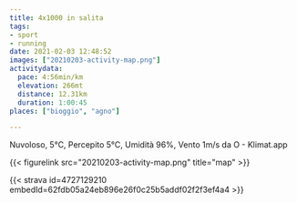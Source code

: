 ```yaml
---
title: 4x1000 in salita
tags:
- sport
- running
date: 2021-02-03 12:48:52
images: ["20210203-activity-map.png"]
activitydata:
  pace: 4:56min/km
  elevation: 266mt
  distance: 12.31km
  duration: 1:00:45
places: ["bioggio", "agno"]

---
```


Nuvoloso, 5°C, Percepito 5°C, Umidità 96%, Vento 1m/s da O - Klimat.app



{{< figurelink src="20210203-activity-map.png" title="map" >}}


{{< strava id=4727129210 embedId=62fdb05a24eb896e26f0c25b5addf02f2f3ef4a4 >}}
